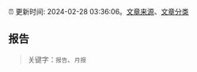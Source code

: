 :alarm_clock: 更新时间: 2024-02-28 03:36:06。[文章来源](/README.md)、[文章分类](/TAGS.md)

## 报告


> 关键字：`报告`、`月报`



